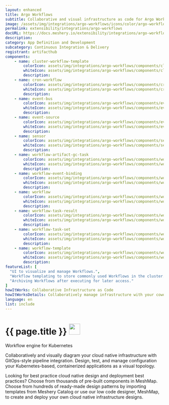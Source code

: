 ```yaml
---
layout: enhanced
title: Argo Workflows
subtitle: Collaborative and visual infrastructure as code for Argo Workflows
image: /assets/img/integrations/argo-workflows/icons/color/argo-workflows-color.svg
permalink: extensibility/integrations/argo-workflows
docURL: https://docs.meshery.io/extensibility/integrations/argo-workflows
description: 
category: App Definition and Development
subcategory: Continuous Integration & Delivery
registrant: artifacthub
components: 
	- name: cluster-workflow-template
		colorIcon: assets/img/integrations/argo-workflows/components/cluster-workflow-template/icons/color/cluster-workflow-template-color.svg
		whiteIcon: assets/img/integrations/argo-workflows/components/cluster-workflow-template/icons/white/cluster-workflow-template-white.svg
		description: 
	- name: cron-workflow
		colorIcon: assets/img/integrations/argo-workflows/components/cron-workflow/icons/color/cron-workflow-color.svg
		whiteIcon: assets/img/integrations/argo-workflows/components/cron-workflow/icons/white/cron-workflow-white.svg
		description: 
	- name: event-bus
		colorIcon: assets/img/integrations/argo-workflows/components/event-bus/icons/color/event-bus-color.svg
		whiteIcon: assets/img/integrations/argo-workflows/components/event-bus/icons/white/event-bus-white.svg
		description: 
	- name: event-source
		colorIcon: assets/img/integrations/argo-workflows/components/event-source/icons/color/event-source-color.svg
		whiteIcon: assets/img/integrations/argo-workflows/components/event-source/icons/white/event-source-white.svg
		description: 
	- name: sensor
		colorIcon: assets/img/integrations/argo-workflows/components/sensor/icons/color/sensor-color.svg
		whiteIcon: assets/img/integrations/argo-workflows/components/sensor/icons/white/sensor-white.svg
		description: 
	- name: workflow-artifact-gc-task
		colorIcon: assets/img/integrations/argo-workflows/components/workflow-artifact-gc-task/icons/color/workflow-artifact-gc-task-color.svg
		whiteIcon: assets/img/integrations/argo-workflows/components/workflow-artifact-gc-task/icons/white/workflow-artifact-gc-task-white.svg
		description: 
	- name: workflow-event-binding
		colorIcon: assets/img/integrations/argo-workflows/components/workflow-event-binding/icons/color/workflow-event-binding-color.svg
		whiteIcon: assets/img/integrations/argo-workflows/components/workflow-event-binding/icons/white/workflow-event-binding-white.svg
		description: 
	- name: workflow
		colorIcon: assets/img/integrations/argo-workflows/components/workflow/icons/color/workflow-color.svg
		whiteIcon: assets/img/integrations/argo-workflows/components/workflow/icons/white/workflow-white.svg
		description: 
	- name: workflow-task-result
		colorIcon: assets/img/integrations/argo-workflows/components/workflow-task-result/icons/color/workflow-task-result-color.svg
		whiteIcon: assets/img/integrations/argo-workflows/components/workflow-task-result/icons/white/workflow-task-result-white.svg
		description: 
	- name: workflow-task-set
		colorIcon: assets/img/integrations/argo-workflows/components/workflow-task-set/icons/color/workflow-task-set-color.svg
		whiteIcon: assets/img/integrations/argo-workflows/components/workflow-task-set/icons/white/workflow-task-set-white.svg
		description: 
	- name: workflow-template
		colorIcon: assets/img/integrations/argo-workflows/components/workflow-template/icons/color/workflow-template-color.svg
		whiteIcon: assets/img/integrations/argo-workflows/components/workflow-template/icons/white/workflow-template-white.svg
		description: 
featureList: [
  "UI to visualize and manage Workflows.",
  "Workflow templating to store commonly used Workflows in the cluster.",
  "Archiving Workflows after executing for later access."
]
howItWorks: Collaborative Infrastructure as Code
howItWorksDetails: Collaboratively manage infrastructure with your coworkers synchronously sharing the same designs.
language: en
list: include
---
```

<h1>{{ page.title }} <img src="{{ page.image }}" style="width: 35px; height: 35px;" /></h1>

<p>
Workflow engine for Kubernetes
</p>
<p>
    Collaboratively and visually diagram your cloud native infrastructure with GitOps-style pipeline integration. Design, test, and manage configuration your Kubernetes-based, containerized applications as a visual topology.
</p>
<p>
    Looking for best practice cloud native design and deployment best practices? Choose from thousands of pre-built components in MeshMap. Choose from hundreds of ready-made design patterns by importing templates from Meshery Catalog or use our low code designer, MeshMap, to create and deploy your own cloud native infrastructure designs.
</p>
